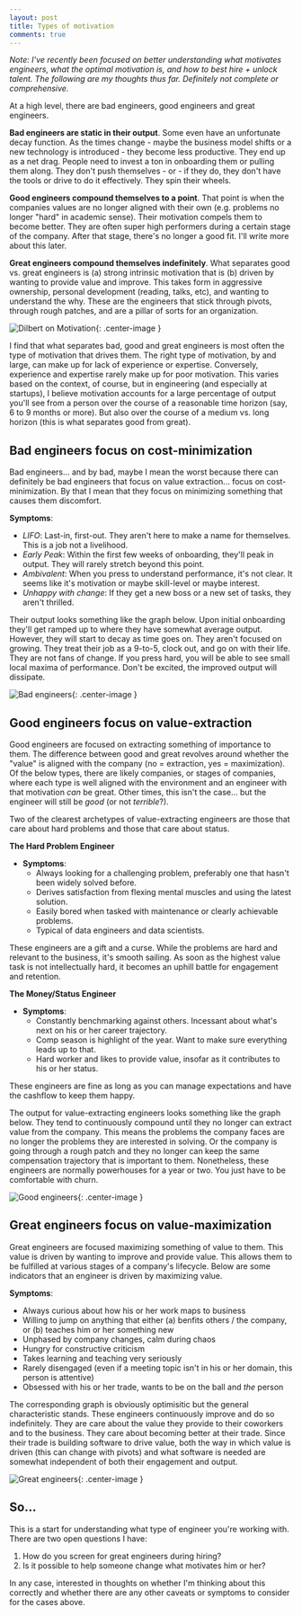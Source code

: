 ```yaml
---
layout: post
title: Types of motivation
comments: true
---
```


*Note: I've recently been focused on better understanding what motivates engineers, what the optimal motivation is, and 
how to best hire + unlock talent. The following are my thoughts thus far. Definitely not complete or comprehensive.*

At a high level, there are bad engineers, good engineers and great engineers. 

**Bad engineers are static in their output**. Some even have an unfortunate decay function. As the times change - 
maybe the business model shifts or a new technology is introduced - they become less productive. They end up as a net
drag. People need to invest a ton in onboarding them or pulling them along. They don't push themselves - or - if they do,
they don't have the tools or drive to do it effectively. They spin their wheels.

**Good engineers compound themselves to a point**. That point is when the companies values are no longer aligned with their
own (e.g. problems no longer "hard" in academic sense). Their motivation compels them to become better. They are often
super high performers during a certain stage of the company. After that stage, there's no longer a good fit. I'll write
more about this later.

**Great engineers compound themselves indefinitely**. What separates good vs. great engineers is (a) strong intrinsic motivation
that is (b) driven by wanting to provide value and improve. This takes form in aggressive ownership, 
personal development (reading, talks, etc), and wanting to understand the why. These are the engineers that stick through
pivots, through rough patches, and are a pillar of sorts for an organization.

![Dilbert on Motivation](/assets/motivation.jpg){: .center-image }

I find that what separates bad, good and great engineers is most often the type of motivation that drives them. 
The right type of motivation, by and large, can make up for lack of experience or expertise. Conversely, experience 
and expertise rarely make up for poor motivation. This varies based on the context, of course, but in engineering (and
especially at startups), I believe motivation accounts for a large percentage of output you'll see from a person over 
the course of a reasonable time horizon (say, 6 to 9 months or more). But also over the course of a medium vs. long horizon
(this is what separates good from great).

## Bad engineers focus on cost-minimization

Bad engineers... and by bad, maybe I mean the worst because there can definitely be bad engineers that focus on
value extraction... focus on cost-minimization. By that I mean that they focus on minimizing something that
causes them discomfort.

**Symptoms**:
- _LIFO_: Last-in, first-out. They aren't here to make a name for themselves. This is a job not a livelihood.
- _Early Peak_: Within the first few weeks of onboarding, they'll peak in output. They will rarely stretch beyond this point.
- _Ambivalent_: When you press to understand performance, it's not clear. It seems like it's motivation or maybe skill-level or maybe interest.
- _Unhappy with change_: If they get a new boss or a new set of tasks, they aren't thrilled.

Their output looks something like the graph below. Upon initial onboarding they'll get ramped up to where they have 
somewhat average output. However, they will start to decay as time goes on. They aren't focused on growing. They
treat their job as a 9-to-5, clock out, and go on with their life. They are not fans of change. If you press hard, you
will be able to see small local maxima of performance. Don't be excited, the improved output will dissipate.

![Bad engineers](/assets/bad.png){: .center-image }

## Good engineers focus on value-extraction

Good engineers are focused on extracting something of importance to them. The difference between good and great revolves
around whether the "value" is aligned with the company (no = extraction, yes = maximization). Of the below types, there are likely companies,
or stages of companies, where each type is well aligned with the environment and an engineer with that motivation _can_
be great. Other times, this isn't the case... but the engineer will still be _good_ (or not _terrible_?).

Two of the clearest archetypes of value-extracting engineers are those that care about hard problems and those that care
about status.

**The Hard Problem Engineer**    
  - **Symptoms**:
    - Always looking for a challenging problem, preferably one that hasn't been widely solved before.
    - Derives satisfaction from flexing mental muscles and using the latest solution.
    - Easily bored when tasked with maintenance or clearly achievable problems.
    - Typical of data engineers and data scientists.
    
  These engineers are a gift and a curse. While the problems are hard and relevant to the business, it's smooth
  sailing. As soon as the highest value task is not intellectually hard, it becomes an uphill battle for engagement
  and retention.

**The Money/Status Engineer**
  - **Symptoms**:
    - Constantly benchmarking against others. Incessant about what's next on his or her career trajectory.
    - Comp season is highlight of the year. Want to make sure everything leads up to that.
    - Hard worker and likes to provide value, insofar as it contributes to his or her status.
    
  These engineers are fine as long as you can manage expectations and have the cashflow to keep them happy.
  
The output for value-extracting engineers looks something like the graph below. They tend to continuously compound until
they no longer can extract value from the company. This means the problems the company faces are no longer the problems
they are interested in solving. Or the company is going through a rough patch and they no longer can keep the same 
compensation trajectory that is important to them. Nonetheless, these engineers are normally powerhouses for a year or
two. You just have to be comfortable with churn.

![Good engineers](/assets/good.png){: .center-image }

## Great engineers focus on value-maximization

Great engineers are focused maximizing something of value to them. This value is driven by wanting to improve and provide
value. This allows them to be fulfilled at various stages of a company's lifecycle. Below are some indicators that an 
engineer is driven by maximizing value.

**Symptoms**:
- Always curious about how his or her work maps to business
- Willing to jump on anything that either (a) benfits others / the company, or (b) teaches him or her something new
- Unphased by company changes, calm during chaos
- Hungry for constructive criticism
- Takes learning and teaching very seriously
- Rarely disengaged (even if a meeting topic isn't in his or her domain, this person is attentive)
- Obsessed with his or her trade, wants to be on the ball and _the_ person

The corresponding graph is obviously optimisitic but the general characteristic stands. These engineers continuously improve and
do so indefinitely. They are care about the value they provide to their coworkers and to the business. They care about
becoming better at their trade. Since their trade is building software to drive value, both the way in which value is 
driven (this can change with pivots) and what software is needed are somewhat independent of both their engagement and
output.

![Great engineers](/assets/great.png){: .center-image }

## So...

This is a start for understanding what type of engineer you're working with. There are two open questions I have: 
1. How do you screen for great engineers during hiring? 
2. Is it possible to help someone change what motivates him or her?

In any case, interested in thoughts on whether I'm thinking about this correctly and whether there are any other caveats
or symptoms to consider for the cases above.
